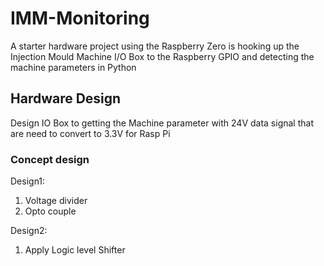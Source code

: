 # IMM-Monitoring
A starter hardware project using the Raspberry Zero is hooking up the Injection Mould Machine I/O Box to the Raspberry GPIO and detecting the machine parameters in Python

## Hardware Design
Design IO Box to getting the Machine parameter with 24V data signal that are need to convert to 3.3V for Rasp Pi

### Concept design
Design1:
  1. Voltage divider
  2. Opto couple

Design2:
  1. Apply Logic level Shifter

